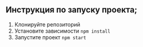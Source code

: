 ## Инструкция по запуску проекта;
1. Клонируйте репозиторий
2. Установите зависимости `npm install`
3. Запустите проект `npm start`